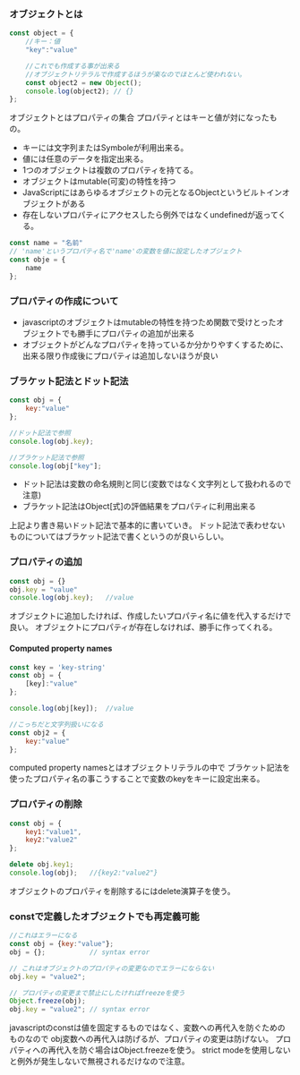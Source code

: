 ### オブジェクトとは

```javascript
const object = {
    //キー：値
    "key":"value"

    //これでも作成する事が出来る
    //オブジェクトリテラルで作成するほうが楽なのでほとんど使われない。
    const object2 = new Object();
    console.log(object2); // {}
};
```

オブジェクトとはプロパティの集合
プロパティとはキーと値が対になったもの。
* キーには文字列またはSymboleが利用出来る。
* 値には任意のデータを指定出来る。
* 1つのオブジェクトは複数のプロパティを持てる。
* オブジェクトはmutable(可変)の特性を持つ
* JavaScriptにはあらゆるオブジェクトの元となるObjectというビルトインオブジェクトがある
* 存在しないプロパティにアクセスしたら例外ではなくundefinedが返ってくる。

```javascript
const name = "名前"
// 'name'というプロパティ名で'name'の変数を値に設定したオブジェクト
const obje = {
    name
};
```

### プロパティの作成について
* javascriptのオブジェクトはmutableの特性を持つため関数で受けとったオブジェクトでも勝手にプロパティの追加が出来る
* オブジェクトがどんなプロパティを持っているか分かりやすくするために、出来る限り作成後にプロパティは追加しないほうが良い

### ブラケット記法とドット記法
```javascript
const obj = {
    key:"value"
};

//ドット記法で参照
console.log(obj.key);

//ブラケット記法で参照
console.log(obj["key"];
```
* ドット記法は変数の命名規則と同じ(変数ではなく文字列として扱われるので注意)
* ブラケット記法はObject[式]の評価結果をプロパティに利用出来る

上記より書き易いドット記法で基本的に書いていき。
ドット記法で表わせないものについてはブラケット記法で書くというのが良いらしい。

### プロパティの追加
```javascript
const obj = {}
obj.key = "value"
console.log(obj.key);   //value
```
オブジェクトに追加したければ、作成したいプロパティ名に値を代入するだけで良い。
オブジェクトにプロパティが存在しなければ、勝手に作ってくれる。

#### Computed property names
```javascript
const key = 'key-string'
const obj = {
    [key]:"value"
};

console.log(obj[key]);  //value

//こっちだと文字列扱いになる
const obj2 = {
    key:"value"
};
```
computed property namesとはオブジェクトリテラルの中で
ブラケット記法を使ったプロパティ名の事こうすることで変数のkeyをキーに設定出来る。

### プロパティの削除
```javascript
const obj = {
    key1:"value1",
    key2:"value2"
};

delete obj.key1;
console.log(obj);   //{key2:"value2"}
```
オブジェクトのプロパティを削除するにはdelete演算子を使う。

### constで定義したオブジェクトでも再定義可能
```javascript
//これはエラーになる
const obj = {key:"value"};
obj = {};           // syntax error

// これはオブジェクトのプロパティの変更なのでエラーにならない
obj.key = "value2";

// プロパティの変更まで禁止にしたければfreezeを使う
Object.freeze(obj);
obj.key = "value2"; // syntax error
```
javascriptのconstは値を固定するものではなく、変数への再代入を防ぐためのものなので
obj変数への再代入は防げるが、プロパティの変更は防げない。
プロパティへの再代入を防ぐ場合はObject.freezeを使う。
strict modeを使用しないと例外が発生しないで無視されるだけなので注意。




